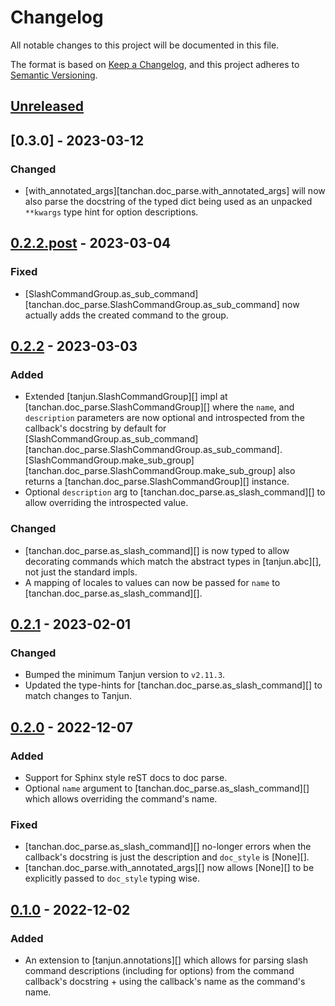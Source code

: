 # Changelog
All notable changes to this project will be documented in this file.

The format is based on [Keep a Changelog](https://keepachangelog.com/en/1.0.0/),
and this project adheres to [Semantic Versioning](https://semver.org/spec/v2.0.0.html).

## [Unreleased]
## [0.3.0] - 2023-03-12
### Changed
- [with_annotated_args][tanchan.doc_parse.with_annotated_args] will now also parse
  the docstring of the typed dict being used as an unpacked `**kwargs` type hint
  for option descriptions.

## [0.2.2.post] - 2023-03-04
### Fixed
- [SlashCommandGroup.as_sub_command][tanchan.doc_parse.SlashCommandGroup.as_sub_command]
  now actually adds the created command to the group.

## [0.2.2] - 2023-03-03
### Added
- Extended [tanjun.SlashCommandGroup][] impl at [tanchan.doc_parse.SlashCommandGroup][]
  where the `name`, and `description` parameters are now optional and introspected from
  the callback's docstring by default for
  [SlashCommandGroup.as_sub_command][tanchan.doc_parse.SlashCommandGroup.as_sub_command].
  [SlashCommandGroup.make_sub_group][tanchan.doc_parse.SlashCommandGroup.make_sub_group]
  also returns a [tanchan.doc_parse.SlashCommandGroup][] instance.
- Optional `description` arg to [tanchan.doc_parse.as_slash_command][] to allow
  overriding the introspected value.

### Changed
- [tanchan.doc_parse.as_slash_command][] is now typed to allow decorating
  commands which match the abstract types in [tanjun.abc][], not just the
  standard impls.
- A mapping of locales to values can now be passed for `name` to
  [tanchan.doc_parse.as_slash_command][].

## [0.2.1] - 2023-02-01
### Changed
- Bumped the minimum Tanjun version to `v2.11.3`.
- Updated the type-hints for [tanchan.doc_parse.as_slash_command][] to match
  changes to Tanjun.

## [0.2.0] - 2022-12-07
### Added
- Support for Sphinx style reST docs to doc parse.
- Optional `name` argument to [tanchan.doc_parse.as_slash_command][] which
  allows overriding the command's name.

### Fixed
- [tanchan.doc_parse.as_slash_command][] no-longer errors when the callback's
  docstring is just the description and `doc_style` is [None][].
- [tanchan.doc_parse.with_annotated_args][] now allows [None][] to be explicitly
  passed to `doc_style` typing wise.

## [0.1.0] - 2022-12-02
### Added
- An extension to [tanjun.annotations][] which allows for parsing slash command
  descriptions (including for options) from the command callback's docstring +
  using the callback's name as the command's name.

[Unreleased]: https://github.com/FasterSpeeding/tanchan/compare/v0.2.2.post...HEAD
[0.2.2.post]: https://github.com/FasterSpeeding/tanchan/compare/v0.2.2...v0.2.2.post
[0.2.2]: https://github.com/FasterSpeeding/tanchan/compare/v0.2.1...v0.2.2
[0.2.1]: https://github.com/FasterSpeeding/tanchan/compare/v0.2.0...v0.2.1
[0.2.0]: https://github.com/FasterSpeeding/tanchan/compare/v0.1.0...v0.2.0
[0.1.0]: https://github.com/FasterSpeeding/tanchan/compare/c4525eb9271445d3c74dbe747952faf2c830716b...v0.1.0
